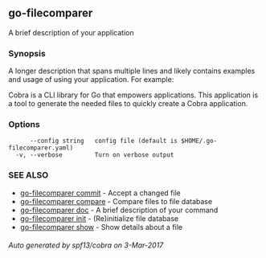 ## go-filecomparer

A brief description of your application

### Synopsis


A longer description that spans multiple lines and likely contains
examples and usage of using your application. For example:

Cobra is a CLI library for Go that empowers applications.
This application is a tool to generate the needed files
to quickly create a Cobra application.

### Options

```
      --config string   config file (default is $HOME/.go-filecomparer.yaml)
  -v, --verbose         Turn on verbose output
```

### SEE ALSO
* [go-filecomparer commit](go-filecomparer_commit.md)	 - Accept a changed file
* [go-filecomparer compare](go-filecomparer_compare.md)	 - Compare files to file database
* [go-filecomparer doc](go-filecomparer_doc.md)	 - A brief description of your command
* [go-filecomparer init](go-filecomparer_init.md)	 - (Re)initialize file database
* [go-filecomparer show](go-filecomparer_show.md)	 - Show details about a file

###### Auto generated by spf13/cobra on 3-Mar-2017
